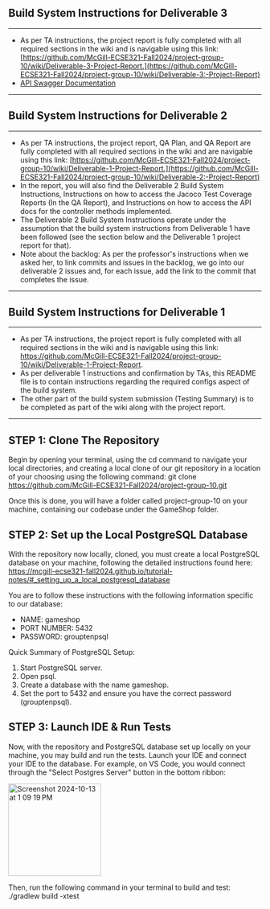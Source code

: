Build System Instructions for Deliverable 3
--------
------------------------------------------------------------------------------------------------------------------------------------------------------------------------
* As per TA instructions, the project report is fully completed with all required sections in the wiki and is navigable using this link: [https://github.com/McGill-ECSE321-Fall2024/project-group-10/wiki/Deliverable-3-Project-Report.](https://github.com/McGill-ECSE321-Fall2024/project-group-10/wiki/Deliverable-3:-Project-Report) 
* [API Swagger Documentation](https://github.com/McGill-ECSE321-Fall2024/project-group-10/wiki/Deliverable-2:-Project-Report#iii2-api-docs-instructions)
------------------------------------------------------------------------------------------------------------------------------------------------------------------------



Build System Instructions for Deliverable 2
--------
------------------------------------------------------------------------------------------------------------------------------------------------------------------------
* As per TA instructions, the project report, QA Plan, and QA Report are fully completed with all required sections in the wiki and are navigable using this link: [https://github.com/McGill-ECSE321-Fall2024/project-group-10/wiki/Deliverable-1-Project-Report.](https://github.com/McGill-ECSE321-Fall2024/project-group-10/wiki/Deliverable-2:-Project-Report)
* In the report, you will also find the Deliverable 2 Build System Instructions, Instructions on how to access the Jacoco Test Coverage Reports (In the QA Report), and Instructions on how to access the API docs for the controller methods implemented.
* The Deliverable 2 Build System Instructions operate under the assumption that the build system instructions from Deliverable 1 have been followed (see the section below and the Deliverable 1 project report for that).
* Note about the backlog: As per the professor's instructions when we asked her, to link commits and issues in the backlog, we go into our deliverable 2 issues and, for each issue, add the link to the commit that completes the issue.
------------------------------------------------------------------------------------------------------------------------------------------------------------------------



Build System Instructions for Deliverable 1
--------

------------------------------------------------------------------------------------------------------------------------------------------------------------------------
* As per TA instructions, the project report is fully completed with all required sections in the wiki and is navigable using this link: https://github.com/McGill-ECSE321-Fall2024/project-group-10/wiki/Deliverable-1-Project-Report.
* As per deliverable 1 instructions and confirmation by TAs, this README file is to contain instructions regarding the required configs aspect of the build system.
* The other part of the build system submission (Testing Summary) is to be completed as part of the wiki along with the project report.
------------------------------------------------------------------------------------------------------------------------------------------------------------------------

STEP 1: Clone The Repository
--------
Begin by opening your terminal, using the cd command to navigate your local directories, and creating a local clone of our git repository in a location of your choosing using the following command:
git clone https://github.com/McGill-ECSE321-Fall2024/project-group-10.git

Once this is done, you will have a folder called project-group-10 on your machine, containing our codebase under the GameShop folder.


STEP 2: Set up the Local PostgreSQL Database
--------

With the repository now locally, cloned, you must create a local PostgreSQL database on your machine, 
following the detailed instructions found here: https://mcgill-ecse321-fall2024.github.io/tutorial-notes/#_setting_up_a_local_postgresql_database

You are to follow these instructions with the following information specific to our database:
- NAME: gameshop
- PORT NUMBER: 5432
- PASSWORD: grouptenpsql


Quick Summary of PostgreSQL Setup:
1. Start PostgreSQL server.
2. Open psql.
3. Create a database with the name gameshop.
4. Set the port to 5432 and ensure you have the correct password (grouptenpsql).

STEP 3: Launch IDE & Run Tests
--------
Now, with the repository and PostgreSQL database set up locally on your machine, you may build and run the tests.
Launch your IDE and connect your IDE to the database. For example, on VS Code, you would connect through the "Select Postgres Server" button in the bottom ribbon:

<img width="184" alt="Screenshot 2024-10-13 at 1 09 19 PM" src="https://github.com/user-attachments/assets/a94c06a4-a278-4775-aae0-bf973ba3e82b">


Then, run the following command in your terminal to build and test: ./gradlew build -xtest
